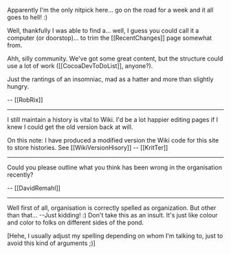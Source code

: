 

Apparently I'm the only nitpick here... go on the road for a week and it all goes to hell! :)

Well, thankfully I was able to find a... well, I guess you could call it a computer (or doorstop)... to trim the [[RecentChanges]] page somewhat from.

Ahh, silly community. We've got some great content, but the structure could use a lot of work ([[CocoaDevToDoList]], anyone?).

Just the rantings of an insomniac, mad as a hatter and more than slightly hungry.

-- [[RobRix]]

----

I still maintain a history is vital to Wiki. I'd be a lot happier editing pages if I knew I could get the old version back at will.

On this note: I have produced a modified version the Wiki code for this site to store histories. See [[WikiVersionHisory]] -- [[KritTer]]

----

Could you please outline what you think has been wrong in the organisation recently?

-- [[DavidRemahl]]

----

Well first of all, organisation is correctly spelled as organization.  But other than that...  --Just kidding!  :)  Don't take this as an insult.  It's just like colour and color to folks on different sides of the pond.

[Hehe, I usually adjust my spelling depending on whom I'm talking to, just to avoid this kind of arguments ;)]